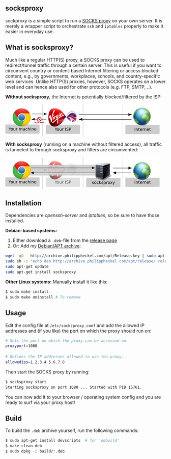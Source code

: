 socksproxy
----------

sockproxy is a simple script to run a [SOCKS proxy](http://en.wikipedia.org/wiki/SOCKS) on your own server. It is merely a wrapper script to orchestrate `ssh` and `iptables` properly to make it easier in everyday use.

What is socksproxy?
-------------------
Much like a regular HTTP(S) proxy, a SOCKS proxy can be used to redirect/tunnel traffic through a certain server. This is useful if you want to circumvent country or content-based Internet filtering or access blocked content, e.g., by governments, workplaces, schools, and country-specific web services. Unlike HTTP(S) proxies, however, SOCKS operates on a lower level and can hence also used for other protocols (e.g. FTP, SMTP, ..).

**Without socksproxy**, the Internet is potentially blocked/filtered by the ISP:

![Without socksproxy](images/without-socksproxy.png)

**With socksproxy** (running on a machine without filtered access), all traffic is tunneled to through socksproxy and filters are circumvented:

![With socksproxy](images/with-socksproxy.png)

Installation
------------
Dependencies are *openssh-server* and *iptables*, so be sure to have those installed.

**Debian-based systems:**   
1. Either download a `.deb`-file from the [release page](https://github.com/binwiederhier/socksproxy/releases)   
2. Or: Add my [Debian/APT archive](http://archive.philippheckel.com/apt/):

```bash
wget -qO - http://archive.philippheckel.com/apt/Release.key | sudo apt-key add -
sudo sh -c "echo deb http://archive.philippheckel.com/apt/release/ release main > /etc/apt/sources.list.d/archive.philippheckel.com.list"
sudo apt-get update
sudo apt-get install socksproxy
```

**Other Linux systems:**
Manually install it like this:
```bash
$ sudo make install
$ sudo make uninstall # To remove
```

Usage
-----
Edit the config file at `/etc/socksproxy.conf` and add the allowed IP addresses and (if you like) the port on which the proxy should run on:

```bash
# Sets the port on which the proxy can be accessed on.
proxyport=1080

# Defines the IP addresses allowed to use the proxy. 
allowedips=1.2.3.4 5.6.7.8
```

Then start the SOCKS proxy by running:

```bash
$ socksproxy start
Starting socksproxy on port 1080 ... Started with PID 15761.
```

You can now add it to your browser / operating system config and you are ready to surf via your proxy host!

Build
-----
To build the `.deb` archive yourself, run the following commands:
```bash
$ sudo apt-get install devscripts  # for 'debuild'
$ make clean deb
$ sudo dpkg -i build/*.deb
```
